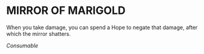 # MIRROR OF MARIGOLD

When you take damage, you can spend a Hope to negate that damage, after which the mirror shatters.

*Consumable*
